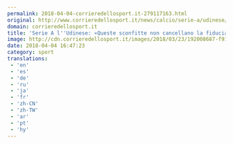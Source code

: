 ```yaml
---
permalink: 2018-04-04-corrieredellosport.it-279117163.html
original: http://www.corrieredellosport.it/news/calcio/serie-a/udinese/2018/04/04-40948332/serie_a_l_udinese_queste_sconfitte_non_cancellano_la_fiducia_/
domain: corrieredellosport.it
title: 'Serie A l''Udinese: «Queste sconfitte non cancellano la fiducia»'
image: http://cdn.corrieredellosport.it/images/2018/03/23/192008687-f9178709-dfbd-4b1d-9ba6-f044e2eabf9d.jpg
date: 2018-04-04 16:47:23
category: sport
translations: 
 - 'en'
 - 'es'
 - 'de'
 - 'ru'
 - 'ja'
 - 'fr'
 - 'zh-CN'
 - 'zh-TW'
 - 'ar'
 - 'pt'
 - 'hy'
---
```


